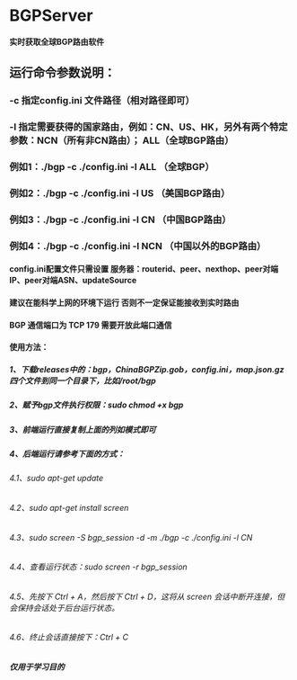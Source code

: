# BGPServer

**实时获取全球BGP路由软件**

## 运行命令参数说明： 
### -c 指定config.ini 文件路径（相对路径即可）<br>
### -l 指定需要获得的国家路由，例如：CN、US、HK，另外有两个特定参数：NCN（所有非CN路由）； ALL（全球BGP路由） <br>

### 例如1：./bgp -c ./config.ini -l ALL （全球BGP）<br>
### 例如2：./bgp -c ./config.ini -l US （美国BGP路由）<br>
### 例如3：./bgp -c ./config.ini -l CN （中国BGP路由）<br>
### 例如4：./bgp -c ./config.ini -l NCN （中国以外的BGP路由）<br>

#### config.ini配置文件只需设置 服务器：routerid、peer、nexthop、peer对端IP、peer对端ASN、updateSource <br>

#### 建议在能科学上网的环境下运行 否则不一定保证能接收到实时路由 <br>

#### BGP 通信端口为 TCP 179 需要开放此端口通信 <br>

#### 使用方法：
##### 1、下载releases中的：bgp，ChinaBGPZip.gob，config.ini，map.json.gz 四个文件到同一个目录下，比如/root/bgp
##### 2、赋予bgp文件执行权限：sudo chmod +x bgp
##### 3、前端运行直接复制上面的列如模式即可
##### 4、后端运行请参考下面的方式：
###### 4.1、sudo apt-get update
###### 4.2、sudo apt-get install screen
###### 4.3、sudo screen -S bgp_session -d -m ./bgp -c ./config.ini -l CN
###### 4.4、查看运行状态：sudo screen -r bgp_session
###### 4.5、先按下 Ctrl + A，然后按下 Ctrl + D，这将从 screen 会话中断开连接，但会保持会话处于后台运行状态。
###### 4.6、终止会话直接按下：Ctrl + C

##### *仅用于学习目的*
